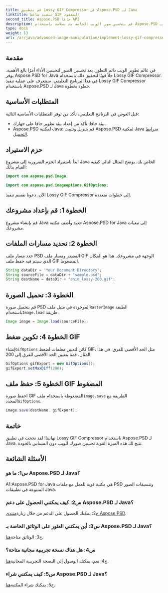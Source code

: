 ```yaml
---
title: قم بتطبيق Lossy GIF Compressor في Aspose.PSD لـ Java
linktitle: تنفيذ ضاغط GIF المفقود
second_title: Aspose.PSD جافا API
description: قم بتحسين صور الويب الخاصة بك بسلاسة باستخدام Aspose.PSD لـ Lossy GIF Compressor الخاص بـ Java. اتبع دليلنا خطوة بخطوة للتنفيذ الفعال.
type: docs
weight: 13
url: /ar/java/advanced-image-manipulation/implement-lossy-gif-compressor/
---
```

## مقدمة

في عالم تطوير الويب دائم التطور، يعد تحسين الصور لتحسين الأداء أمرًا بالغ الأهمية. يوفر Aspose.PSD for Java حلاً قويًا لتحقيق ذلك باستخدام Lossy GIF Compressor. في هذا البرنامج التعليمي، سنتعرف على عملية تنفيذ Lossy GIF Compressor باستخدام Aspose.PSD لـ Java خطوة بخطوة.

## المتطلبات الأساسية

قبل الغوص في البرنامج التعليمي، تأكد من توفر المتطلبات الأساسية التالية:

- بيئة جافا: تأكد من إعداد بيئة تطوير جافا على جهازك.
-  Aspose.PSD لمكتبة Java: قم بتنزيل وتثبيت Aspose.PSD لمكتبة Java من[رابط التحميل](https://releases.aspose.com/psd/java/).

## حزم الاستيراد

ابدأ باستيراد الحزم الضرورية إلى مشروع Java الخاص بك. يوضح المثال التالي كيفية القيام بذلك:

```java
import com.aspose.psd.Image;

import com.aspose.psd.imageoptions.GifOptions;
```

الآن، دعونا نقسم تنفيذ Lossy GIF Compressor إلى خطوات متعددة.

## الخطوة 1: قم بإعداد مشروعك

قم بإنشاء مشروع Java جديد وأضف مكتبة Aspose.PSD for Java إلى تبعيات مشروعك.

## الخطوة 2: تحديد مسارات الملفات

حدد مسار ملف PSD المصدر ومسار ملف GIF الوجهة في مشروعك. هذا هو المكان الذي سيتم فيه حفظ ملف GIF المضغوط.

```java
String dataDir = "Your Document Directory";
String sourceFile = dataDir + "sample.psd";
String destName = dataDir + "anim_lossy-200.gif";
```

## الخطوة 3: تحميل الصورة

 قم بتحميل صورة PSD الموجودة في مثيل ملف`RasterImage` الطبقة باستخدام`Image.load` طريقة.

```java
Image image = Image.load(sourceFile);
```

## الخطوة 4: تكوين ضغط GIF

 إنشاء`GifOptions` كائن لتعيين معلمات لضغط GIF، مثل الحد الأقصى للفرق. في هذا المثال، قمنا بتعيين الحد الأقصى للفرق إلى 200.

```java
GifOptions gifExport = new GifOptions();
gifExport.setMaxDiff(200);
```

## الخطوة 5: حفظ ملف GIF المضغوط

 احفظ صورة GIF المضغوطة باستخدام ملف`image.save` الطريقة مع المحدد`GifOptions`.

```java
image.save(destName, gifExport);
```

## خاتمة

تهانينا! لقد نجحت في تطبيق Lossy GIF Compressor باستخدام Aspose.PSD لـ Java. تتيح لك هذه الميزة القوية تحسين صورك للويب دون المساس بالجودة.

## الأسئلة الشائعة

### س1: ما هو Aspose.PSD لـ Java؟

A1:Aspose.PSD for Java هي مكتبة قوية للعمل مع ملفات PSD وتنسيقات الصور المتنوعة في تطبيقات Java.

### س2: كيف يمكنني الحصول على دعم Aspose.PSD لـ Java؟

 ج2: يمكنك الحصول على الدعم من خلال زيارة[منتدى Aspose.PSD](https://forum.aspose.com/c/psd/34).

### س3: أين يمكنني العثور على الوثائق الخاصة بـ Aspose.PSD لـ Java؟

ج3: الوثائق متاحة[هنا](https://reference.aspose.com/psd/java/).

### س4: هل هناك نسخة تجريبية مجانية متاحة؟

 ج4: نعم، يمكنك الوصول إلى النسخة التجريبية المجانية[هنا](https://releases.aspose.com/).

### س5: كيف يمكنني شراء Aspose.PSD لـ Java؟

 ج5: يمكنك شراء المكتبة[هنا](https://purchase.aspose.com/buy).